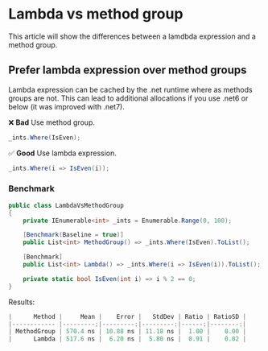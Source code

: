 # Lambda vs method group
This article will show the differences between a lamdbda expression and a method group.

## Prefer lambda expression over method groups
Lambda expression can be cached by the .net runtime where as methods groups are not. This can lead to additional allocations if you use .net6 or below (it was improved with .net7).

❌ **Bad** Use method group.
```csharp
_ints.Where(IsEven);
```

✅ **Good** Use lambda expression.
```csharp
_ints.Where(i => IsEven(i));
```

### Benchmark
```csharp
public class LambdaVsMethodGroup
{
    private IEnumerable<int> _ints = Enumerable.Range(0, 100);

    [Benchmark(Baseline = true)]
    public List<int> MethodGroup() => _ints.Where(IsEven).ToList();

    [Benchmark]
    public List<int> Lambda() => _ints.Where(i => IsEven(i)).ToList();

    private static bool IsEven(int i) => i % 2 == 0;
}
```

Results:
```csharp
|      Method |     Mean |    Error |   StdDev | Ratio | RatioSD |
|------------ |---------:|---------:|---------:|------:|--------:|
| MethodGroup | 570.4 ns | 10.88 ns | 11.18 ns |  1.00 |    0.00 |
|      Lambda | 517.6 ns |  6.20 ns |  5.80 ns |  0.91 |    0.02 |
```